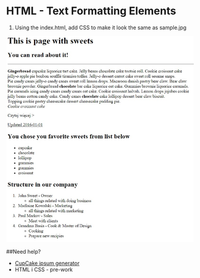 # HTML - Text Formatting Elements

1. Using the index.html, add CSS to make it look the same as sample.jpg 

 ![Sample project](images/sample.jpg)
    
##Need help?
*  [CupCake ipsum generator](http://www.cupcakeipsum.com/)
*  HTML i CSS - pre-work
